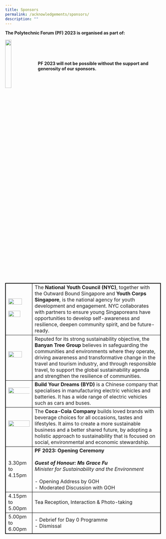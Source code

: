 ```yaml
---
title: Sponsors
permalink: /acknowledgements/sponsors/
description: ""
---
```

**The Polytechnic Forum (PF) 2023 is organised as part of:**

<a href="https://www.moe.gov.sg/news/press-releases/20230530-lee-kuan-yew-centennial-fund-launched-to-support-about-2000-students-annually-through-scholarships-and-programmes"><img style="float: left; width: 20%; margin-right: 1%; margin-bottom: 0.5em;" src="https://hosting.photobucket.com/images/i/tracyng81/SYLP_Colored-01.png?width=320&amp;height=320&amp;fit=bounds"></a>
<br>
<br>
<br>
<br>
**PF 2023 will not be possible without the support and generosity of our sponsors.**

<style>
table, th, td {
  border:1px solid black;
}
</style>

<table style="width:100%">
  <tbody><tr>
  </tr>
  <tr>
  <td><a href="https://www.nyc.gov.sg/"><img style="float: left; width: 80%; margin-right: 1%; margin-bottom: 0.5em;" src="https://hosting.photobucket.com/images/i/tracyng81/NYC.png?width=320&amp;height=320&amp;fit=bounds"><br><br></a><a href="https://www.youthcorps.gov.sg/"><img style="float: left; width: 75%; margin-right: 1%; margin-bottom: 0.5em;" src="https://hosting.photobucket.com/images/i/tracyng81/YCS_4C_black_words.png?width=320&amp;height=320&amp;fit=bounds"></a></td>
		<td>The <b>National Youth Council (NYC)</b>, together with the Outward Bound Singapore and <b>Youth Corps Singapore</b>, is the national agency for youth development and engagement. NYC collaborates with partners to ensure young Singaporeans have opportunities to develop self-awareness and resilience, deepen community spirit, and be future-ready.</td>
  </tr>
  <tr>
    <td><a href="https://www.banyantree.com/"><img style="float: left; width: 80%; margin-right: 1%; margin-bottom: 0.5em;" src="https://hosting.photobucket.com/images/i/tracyng81/Chairman_-_Mock_Image.jpg?width=320&amp;height=320&amp;fit=bounds"><br><br></a></td>
		<td>Reputed for its strong sustainability objective, the <b>Banyan Tree Group</b> believes in safeguarding the communities and environments where they operate, driving awareness and transformative change in the travel and tourism industry, and through responsible travel, to support the global sustainability agenda and strengthen the resilience of communities.</td>
  </tr>
		<tr>
    <td><a href="https://www.simedarbymotors.com/about-us/overview"><img style="float: left; width: 107%; margin-right: 1%; margin-bottom: 0.5em;" src="https://hosting.photobucket.com/images/i/tracyng81/BYD_x_SDM_Logo_(RED)RED.png?width=320&amp;height=320&amp;fit=bounds"><br><br></a></td>
			<td><b>Build Your Dreams (BYD)</b> is a Chinese company that specialises in manufacturing electric vehicles and batteries. It has a wide range of electric vehicles such as cars and buses.</td>
  </tr>
  <tr>
		<td><a href="https://www.coca-cola.com/sg/en"><img style="float: left; width: 100%; margin-right: 1%; margin-bottom: 0.5em;" src="https://hosting.photobucket.com/images/i/tracyng81/Global_CC_Icon_DS_Spencerian_Script_(1)-02.png?width=320&amp;height=320&amp;fit=bounds"><br><br></a></td>
		<td>The <b>Coca-Cola Company</b> builds loved brands with beverage choices for all occasions, tastes and lifestyles. It aims to create a more sustainable business and a better shared future, by adopting a holistic approach to sustainability that is focused on social, environmental and economic stewardship.</td>
  </tr>
		<tr>
			<td>3.30pm to 4.15pm</td>
			<td><b>PF 2023: Opening Ceremony</b><br><br><b><i>Guest of Honour: Ms Grace Fu</i></b><br><i>Minister for Sustainability and the Environment</i><br><br>- Opening Address by GOH<br>- Moderated Discussion with GOH</td>
  </tr>
		<tr>
			<td>4.15pm to 5.00pm</td>
    <td>Tea Reception, Interaction &amp; Photo-taking</td>
  </tr>
  <tr>
		<td>5.00pm to 6.00pm</td>
    <td>- Debrief for Day 0 Programme<br>- Dismissal</td>
  </tr>
  <tr>
</tr></tbody></table>